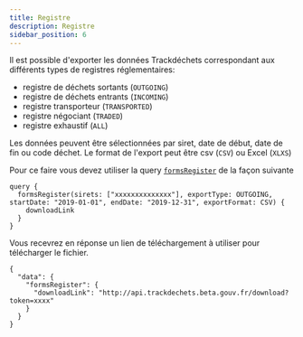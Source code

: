 ```yaml
---
title: Registre
description: Registre
sidebar_position: 6
---
```


Il est possible d'exporter les données Trackdéchets correspondant aux différents types de registres réglementaires:
* registre de déchets sortants (`OUTGOING`)
* registre de déchets entrants (`INCOMING`)
* registre transporteur (`TRANSPORTED`)
* registre négociant (`TRADED`)
* registre exhaustif (`ALL`)

Les données peuvent être sélectionnées par siret, date de début, date de fin ou code déchet. Le format de l'export peut être csv (`CSV`) ou Excel (`XLXS`)

Pour ce faire vous devez utiliser la query [`formsRegister`](../api-reference/bsdd/queries#formsregister) de la façon suivante

```
query {
  formsRegister(sirets: ["xxxxxxxxxxxxxx"], exportType: OUTGOING, startDate: "2019-01-01", endDate: "2019-12-31", exportFormat: CSV) {
    downloadLink
  }
}
```

Vous recevrez en réponse un lien de téléchargement à utiliser pour télécharger le fichier.

```
{
  "data": {
    "formsRegister": {
      "downloadLink": "http://api.trackdechets.beta.gouv.fr/download?token=xxxx"
    }
  }
}

```



